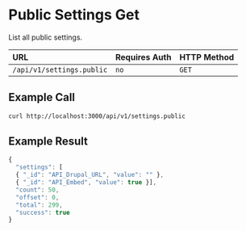 # Public Settings Get

List all public settings.

| URL | Requires Auth | HTTP Method |
| :--- | :--- | :--- |
| `/api/v1/settings.public` | `no` | `GET` |

## Example Call

```bash
curl http://localhost:3000/api/v1/settings.public
```

## Example Result

```javascript
{
  "settings": [
  { "_id": "API_Drupal_URL", "value": "" },
  { "_id": "API_Embed", "value": true }],
  "count": 50,
  "offset": 0,
  "total": 299,
  "success": true
}
```


